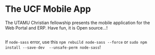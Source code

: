 # The UCF Mobile App
The UTAMU Christian fellowship presents the mobile application for the Web Portal and ERP. 
Have fun, it is Open source...!

## 

If ```node-sass``` error, use this ```npm rebuild node-sass --force``` or ```sudo npm install --save-dev  --unsafe-perm node-sass```!